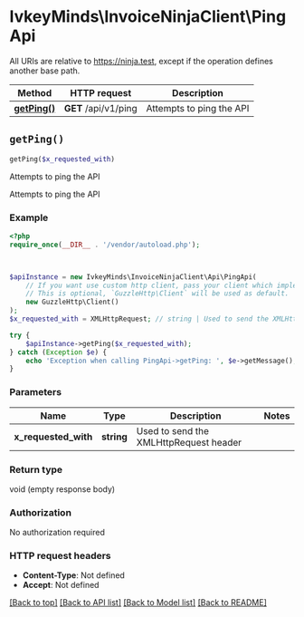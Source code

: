 # IvkeyMinds\InvoiceNinjaClient\PingApi

All URIs are relative to https://ninja.test, except if the operation defines another base path.

| Method | HTTP request | Description |
| ------------- | ------------- | ------------- |
| [**getPing()**](PingApi.md#getPing) | **GET** /api/v1/ping | Attempts to ping the API |


## `getPing()`

```php
getPing($x_requested_with)
```

Attempts to ping the API

Attempts to ping the API

### Example

```php
<?php
require_once(__DIR__ . '/vendor/autoload.php');



$apiInstance = new IvkeyMinds\InvoiceNinjaClient\Api\PingApi(
    // If you want use custom http client, pass your client which implements `GuzzleHttp\ClientInterface`.
    // This is optional, `GuzzleHttp\Client` will be used as default.
    new GuzzleHttp\Client()
);
$x_requested_with = XMLHttpRequest; // string | Used to send the XMLHttpRequest header

try {
    $apiInstance->getPing($x_requested_with);
} catch (Exception $e) {
    echo 'Exception when calling PingApi->getPing: ', $e->getMessage(), PHP_EOL;
}
```

### Parameters

| Name | Type | Description  | Notes |
| ------------- | ------------- | ------------- | ------------- |
| **x_requested_with** | **string**| Used to send the XMLHttpRequest header | |

### Return type

void (empty response body)

### Authorization

No authorization required

### HTTP request headers

- **Content-Type**: Not defined
- **Accept**: Not defined

[[Back to top]](#) [[Back to API list]](../../README.md#endpoints)
[[Back to Model list]](../../README.md#models)
[[Back to README]](../../README.md)
